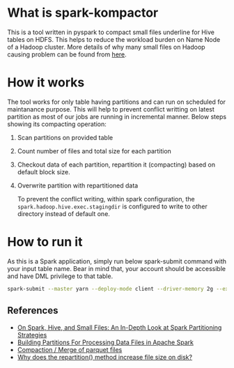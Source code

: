 # What is spark-kompactor
This is a tool written in pyspark to compact small files underline for Hive tables on HDFS. This helps to reduce the workload burden on Name Node of a Hadoop cluster. More details of why many small files on Hadoop causing problem can be found from [here](https://vanducng.dev/2020/12/05/Compact-multiple-small-files-on-HDFS/).

# How it works
The tool works for only table having partitions and can run on scheduled for maintanance purpose. This will help to prevent conflict writting on latest partition as most of our jobs are running in incremental manner. Below steps showing its compacting operation:

1. Scan partitions on provided table
2. Count number of files and total size for each partition
3. Checkout data of each partition, repartition it (compacting) based on default block size.
4. Overwrite partition with repartitioned data 

    To prevent the conflict writing, within spark configuration, the `spark.hadoop.hive.exec.stagingdir` is configured to write to other directory instead of default one.

# How to run it
As this is a Spark application, simply run below spark-submit command with your input table name. Bear in mind that, your account should be accessible and have DML privilege to that table.

```bash
spark-submit --master yarn --deploy-mode client --driver-memory 2g --executor-memory 2g --executor-cores 2 --files logging.ini kompactor.py --table_name schema_name.table_name
```

## References
* [On Spark, Hive, and Small Files: An In-Depth Look at Spark Partitioning Strategies](https://medium.com/airbnb-engineering/on-spark-hive-and-small-files-an-in-depth-look-at-spark-partitioning-strategies-a9a364f908)
* [Building Partitions For Processing Data Files in Apache Spark](https://medium.com/swlh/building-partitions-for-processing-data-files-in-apache-spark-2ca40209c9b7)
* [Compaction / Merge of parquet files](https://kontext.tech/column/spark/296/data-partitioning-in-spark-pyspark-in-depth-walkthrough)
* [Why does the repartition() method increase file size on disk?](https://stackoverflow.com/questions/54218006/why-does-the-repartition-method-increase-file-size-on-disk)
